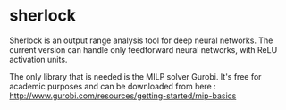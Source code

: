 # sherlock

Sherlock is an output range analysis tool for deep neural networks.
The current version can handle only feedforward neural networks, with ReLU activation units. 

The only library that is needed is the MILP solver Gurobi. It's free for academic purposes and 
can be downloaded from here : http://www.gurobi.com/resources/getting-started/mip-basics
